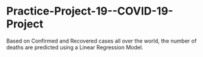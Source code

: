 # Practice-Project-19--COVID-19-Project
Based on Confirmed and Recovered cases all over the world, the number of deaths are predicted using a Linear Regression Model.

